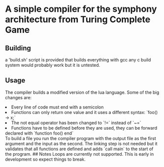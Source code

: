 # A simple compiler for the symphony architecture from Turing Complete Game
## Building
a 'build.sh' script is provided that builds everything with gcc any c build system would probably work but it is untested.
## Usage
The compiler builds a modified version of the lua language.
Some of the big changes are:
<li>Every line of code must end with a semicolon</li>
<li>Functions can only return one value and it uses a different syntax: `foo() -> x;`</li>
<li>The not equal operator has been changed to `!=` instead of `~=`</li>
<li>Functions have to be defined before they are used, they can be forward declared with `function foo() end`</li>
To build a file you run the compiler program with the output file as the first argument and the input as the second.
The linking step is not needed but it validates that all functions are defined and adds `call main` to the start of the program.
## Notes
Loops are currently not supported.
This is early in development so expect things to break.
